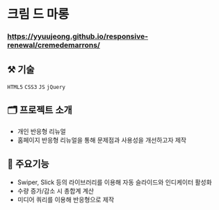 # 크림 드 마롱

### <https://yyuujeong.github.io/responsive-renewal/cremedemarrons/>

## :hammer_and_pick: 기술
```HTML5``` ```CSS3``` ```JS``` ```jQuery```

## :card_index_dividers: 프로젝트 소개
- 개인 반응형 리뉴얼
- 홈페이지 반응형 리뉴얼을 통해 문제점과 사용성을 개선하고자 제작

## :mag_right: 주요기능
- Swiper, Slick 등의 라이브러리를 이용해 자동 슬라이드와 인디케이터 활성화
- 수량 증가/감소 시 총합계 계산
- 미디어 쿼리를 이용해 반응형으로 제작
